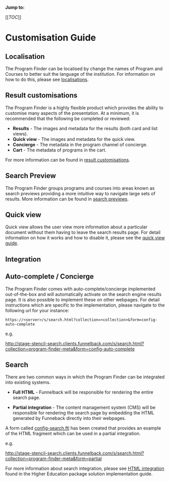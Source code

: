 **Jump to:**

[[_TOC_]]

# Customisation Guide

## Localisation

The Program Finder can be localised by change the names of Program and Courses to better suit the language of the institution. For information on how to do this, please see [localisations](template-localisation.md).

## Result customisations

The Program Finder is a highly flexible product which provides the ability to customise many aspects of the presentation. At a minimum, it is recommended that the following be completed or reviewed:

* **Results** - The images and metadata for the results (both card and list views).
* **Quick view** - The images and metadata for the quick view.
* **Concierge** - The metadata in the program channel of concierge.
* **Cart** - The metadata of programs in the cart.

For more information can be found in [result customisations](template-result-customisations.md).

## Search Preview

The Program Finder groups programs and courses into areas known as search previews providing a more intuitive way to navigate large
sets of results. More information can be found in [search previews](template-search-previews.md).

## Quick view

Quick view allows the user view more information about a particular document without them having to leave the search results page. For detail information
on how it works and how to disable it, please see the [quick view guide](template-quick-view.md).

## Integration

## Auto-complete / Concierge

The Program Finder comes with auto-complete/concierge implemented out-of-the-box and will automatically activate on the search engine results page. It is also possible to implement these on other webpages. For detail instructions which are specific to the implementation, please navigate to the following url for your instance:

`https://<server>/s/search.html?collection=<collection>&form=config-auto-complete`

e.g.

http://stage-stencil-search.clients.funnelback.com/s/search.html?collection=program-finder-meta&form=config-auto-complete

## Search

There are two common ways in which the Program Finder can be integrated into existing systems.

* **Full HTML** - Funnelback will be responsible for rendering the entire search page.

* **Partial integration** - The content management system (CMS) will be responsible for rendering the search page by embedding the HTML
generated by Funneback directly into their webpages.

A form called [config-search.ftl](../_default/config-search.ftl) has been created that provides an example of the HTML
fragment which can be used in a partial integration.

e.g.

http://stage-stencil-search.clients.funnelback.com/s/search.html?collection=program-finder-meta&form=partial

For more information about search integration, please see [HTML integration ](https://fbdocs.squiz.systems/knowledgebase/latest/higher-education-package-solution/higher-education-implementation-guide.html#html-integration) found in the Higher Education package solution implementation guide.
